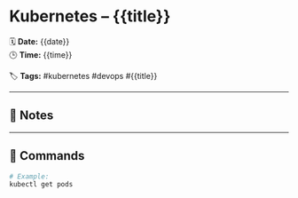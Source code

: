 # Kubernetes – {{title}}

🗓️ **Date:** {{date}}  
🕒 **Time:** {{time}}  

🏷️ **Tags:** #kubernetes #devops #{{title}}  

---

## 📝 Notes

---

## 🧾 Commands

```bash
# Example:
kubectl get pods
```
